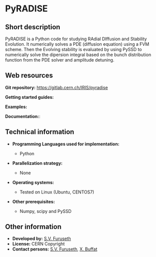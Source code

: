 # PyRADISE

## Short description

PyRADISE is a Python code for studying RAdial DIffusion and Stability Evolution. It numerically solves a PDE (diffusion equation) using a FVM scheme. Then the Evolving stability is evaluated by using PySSD to numerically solve the dipersion integral based on the bunch distribution function from the PDE solver and amplitude detuning.
## Web resources

**Git repository:** https://gitlab.cern.ch/IRIS/pyradise

**Getting started guides:** 

**Examples:** 

**Documentation:**: 


## Technical information

 

* __Programming Languages used for implementation:__ 
  
    - Python
  
  
* __Parallelization strategy:__ 
  
    - None
  
  
  
* __Operating systems:__ 
  
    - Tested on Linux (Ubuntu, CENTOS7)
  
  
  
* __Other prerequisites:__ 
  
    - Numpy, scipy and PySSD
  
  
  

## Other information

* __Developed by:__ [S.V. Furuseth](mailto:sondre.vik.furuseth@cernNOSPAMPLEASE.ch)
* __License:__ CERN Copyright
* __Contact persons:__ [S.V. Furuseth](mailto:sondre.vik.furuseth@cernNOSPAMPLEASE.ch), [X. Buffat](mailto:xavier.buffat@cernNOSPAMPLEASE.ch)